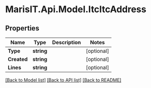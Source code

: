 
# MarisIT.Api.Model.ItcItcAddress

## Properties

Name | Type | Description | Notes
------------ | ------------- | ------------- | -------------
**Type** | **string** |  | [optional] 
**Created** | **string** |  | [optional] 
**Lines** | **string** |  | [optional] 

[[Back to Model list]](../README.md#documentation-for-models)
[[Back to API list]](../README.md#documentation-for-api-endpoints)
[[Back to README]](../README.md)

